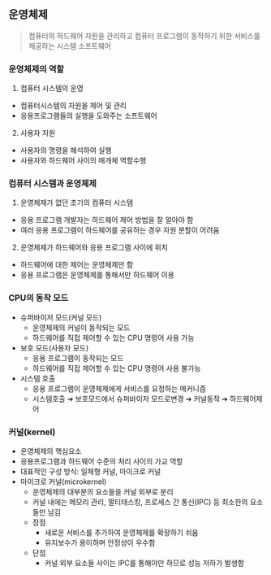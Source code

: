 ## 운영체제 
>  컴퓨터의 하드웨어 자원을 관리하고 컴퓨터 프로그램이 동작하기 위한
서비스를 제공하는 시스템 소프트웨어
### 운영체제의 역할
1. 컴퓨터 시스템의 운영
- 컴퓨터시스템의 자원을 제어 및 관리
- 응용프로그램들의 실행을 도와주는 소프트웨어
2. 사용자 지원
- 사용자의 명령을 해석하여 실행
- 사용자와 하드웨어 사이의 매개체 역할수행

### 컴퓨터 시스템과 운영체제
1. 운영체제가 없던 초기의 컴퓨터 시스템
- 응용 프로그램 개발자는 하드웨어 제어 방법을 잘 알아야 함
- 여러 응용 프로그램이 하드웨어를 공유하는 경우 자원 분할이 어려움
2. 운영체제가 하드웨어와 응용 프로그램 사이에 위치
- 하드웨어에 대한 제어는 운영체제만 함
- 응용 프로그램은 운영체제를 통해서만 하드웨어 이용
 
### CPU의 동작 모드
- 슈퍼바이저 모드(커널 모드)
  - 운영체제의 커널이 동작되는 모드
  - 하드웨어를 직접 제어할 수 있는 CPU 명령어 사용 가능
- 보호 모드(사용자 모드)
  - 응용 프로그램이 동작되는 모드
  - 하드웨어를 직접 제어할 수 있는 CPU 명령어 사용 불가능
- 시스템 호출
  - 응용 프로그램이 운영체제에게 서비스를 요청하는 메커니즘
  - 시스템호출 ➔ 보호모드에서 슈퍼바이저 모드로변경 ➔ 커널동작 ➔ 하드웨어제어
     
### 커널(kernel)
- 운영체제의 핵심요소
- 응용프로그램과 하드웨어 수준의 처리 사이의 가교 역할
- 대표적인 구성 방식: 일체형 커널, 마이크로 커널
- 마이크로 커널(microkernel)
  - 운영체제의 대부분의 요소들을 커널 외부로 분리
  - 커널 내에는 메모리 관리, 멀티태스킹, 프로세스 간 통신(IPC) 등 최소한의 요소들만 남김
  - 장점
    - 새로운 서비스를 추가하여 운영체제를 확장하기 쉬움
    - 유지보수가 용이하며 안정성이 우수함
  - 단점
    - 커널 외부 요소들 사이는 IPC를 통해야만 하므로 성능 저하가 발생함

